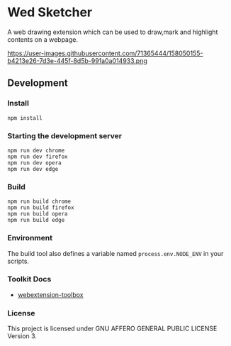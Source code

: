 # Wed Sketcher
A web drawing extension which can be used to draw,mark and highlight contents on a webpage.

https://user-images.githubusercontent.com/71365444/158050155-b4213e26-7d3e-445f-8d5b-991a0a014933.png



## Development

### Install
```shell
npm install
```

### Starting the development server
```shell
npm run dev chrome
npm run dev firefox
npm run dev opera
npm run dev edge
```

### Build
```shell
npm run build chrome
npm run build firefox
npm run build opera
npm run build edge
```

### Environment

The build tool also defines a variable named `process.env.NODE_ENV` in your scripts. 

### Toolkit Docs
* [webextension-toolbox](https://github.com/HaNdTriX/webextension-toolbox)

### License
This project is licensed under GNU AFFERO GENERAL PUBLIC LICENSE Version 3.

